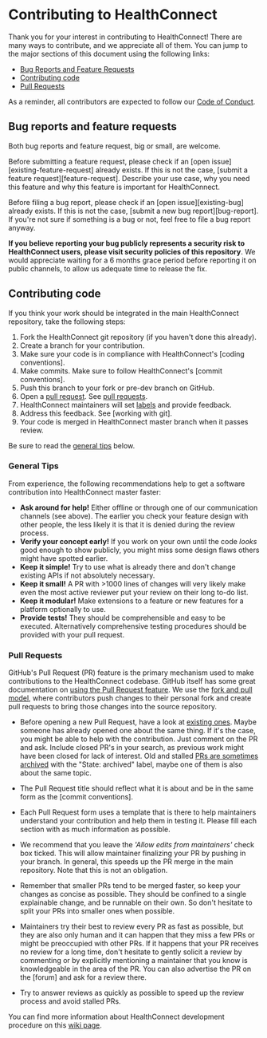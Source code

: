# Contributing to HealthConnect

Thank you for your interest in contributing to HealthConnect! There are many ways to
contribute, and we appreciate all of them. You can jump to the major sections
of this document using the following links:

* [Bug Reports and Feature Requests][issues]
* [Contributing code][contributing-code]
* [Pull Requests][pull requests]

As a reminder, all contributors are expected to follow our
[Code of Conduct](CODE_OF_CONDUCT.md).

## Bug reports and feature requests
[issues]: #bug-reports-and-feature-requests
Both bug reports and feature request, big or small, are welcome.

Before submitting a feature request, please check if an [open issue][existing-feature-request]
already exists. If this is not the case, [submit a feature request][feature-request].
Describe your use case, why you need this feature and why this feature is important for HealthConnect.

Before filing a bug report, please check if an [open issue][existing-bug]
already exists. If this is not the case, [submit a new bug report][bug-report].
If you're not sure if something is a bug or not, feel free to file a bug report anyway.

**If you believe reporting your bug publicly represents a security risk to
HealthConnect users, please visit security policies of this repository**.
We would appreciate waiting for a 6 months grace period before reporting it on
public channels, to allow us adequate time to release the fix.

[bug reports]: https://github.com/hippyaki/HealthConnect/issues/new?template=bug_report.md
[feature requests]: https://github.com/hippyaki/HealthConnect/issues/new?template=feature_request.md

## Contributing code
[contributing-code]: #contributing-code
If you think your work should be integrated in the main HealthConnect repository, take
the following steps:

  1. Fork the HealthConnect git repository (if you haven't done this already).
  1. Create a branch for your contribution.
  1. Make sure your code is in compliance with HealthConnect's [coding conventions].
  1. Make commits. Make sure to follow HealthConnect's [commit conventions].
  1. Push this branch to your fork or pre-dev branch on GitHub.
  1. Open a [pull request][open-a-pull-request]. See [pull requests].
  1. HealthConnect maintainers will set [labels] and provide feedback.
  1. Address this feedback. See [working with git].
  1. Your code is merged in HealthConnect master branch when it passes review.

Be sure to read the [general tips] below.

[open-an-issue]: https://github.com/hippyaki/HealthConnect/issues?q=state:open+type:issue+label:"Type:+bug"
[labels]: https://github.com/hippyaki/HealthConnect/wiki/HealthConnect%27s-labeling-system
[open-a-pull-request]: https://help.github.com/articles/using-pull-requests

### General Tips
[general tips]: #general-tips
From experience, the following recommendations help to get a software
contribution into HealthConnect master faster:

- **Ask around for help!** Either offline or through one of our communication
  channels (see above). The earlier you check your feature design with other
  people, the less likely it is that it is denied during the review process.
- **Verify your concept early!** If you work on your own until the code
  *looks* good enough to show publicly, you might miss some design flaws others
  might have spotted earlier.
- **Keep it simple!** Try to use what is already there and don't change existing
  APIs if not absolutely necessary.
- **Keep it small!** A PR with >1000 lines of changes will very likely make
  even the most active reviewer put your review on their long to-do list.
- **Keep it modular!** Make extensions to a feature or new features for a
  platform optionally to use.
- **Provide tests!** They should be comprehensible and easy to be executed.
  Alternatively comprehensive testing procedures should be provided with your
  pull request.



### Pull Requests
[pull requests]: #pull-requests

GitHub's Pull Request (PR) feature is the primary mechanism used to make
contributions to the HealthConnect codebase. GitHub itself has some great documentation
on [using the Pull Request feature][about-pull-requests].
We use the [fork and pull model][development-models], where contributors push
changes to their personal fork and create pull requests to bring those changes
into the source repository.

* Before opening a new Pull Request, have a look at
  [existing ones][existing-pull-requests]. Maybe someone has already opened one
  about the same thing. If it's the case, you might be able to help with the
  contribution. Just comment on the PR and ask. Include closed PR's in your
  search, as previous work might have been closed for lack of interest.
  Old and stalled [PRs are sometimes archived][archived-pull-requests] with the
  "State: archived" label, maybe one of them is also about the same topic.

* The Pull Request title should reflect what it is about and be in the same form
  as the [commit conventions].

* Each Pull Request form uses a template that is there to help
  maintainers understand your contribution and help them in testing it.
  Please fill each section with as much information as possible.

* We recommend that you leave the *'Allow edits from maintainers'* check box ticked.
  This will allow maintainer finalizing your PR by pushing in your branch.
  In general, this speeds up the PR merge in the main repository.
  Note that this is not an obligation.

* Remember that smaller PRs tend to be merged faster, so keep your changes as
  concise as possible. They should be confined to a single explainable
  change, and be runnable on their own. So don't hesitate to split your PRs
  into smaller ones when possible.

* Maintainers try their best to review every PR as fast as possible, but they
  are also only human and it can happen that they miss a few PRs or might be
  preoccupied with other PRs. If it happens that your PR receives no review for
  a long time, don't hesitate to gently solicit a review by commenting or
  by explicitly mentioning a maintainer that you know is knowledgeable in the
  area of the PR. You can also advertise the PR on the [forum] and ask for a
  review there.

* Try to answer reviews as quickly as possible to speed up the review process
  and avoid stalled PRs.

You can find more information about HealthConnect development procedure on this
[wiki page][development-procedures].

[about-pull-requests]: https://help.github.com/articles/about-pull-requests/
[development-models]: https://help.github.com/articles/creating-a-pull-request-from-a-fork
[existing-pull-requests]: https://github.com/hippyaki/HealthConnect/pulls
[archived-pull-requests]: https://github.com/hippyaki/HealthConnect/pulls?q=is:pr+label:"State:+archived"
[uncrustify]: http://uncrustify.sourceforge.net
[development-procedures]: https://github.com/hippyaki/HealthConnect/wiki/Development-procedures

